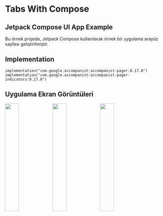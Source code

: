 # Tabs With Compose

<h2>Jetpack Compose UI App Example</h2>
<p>Bu örnek projede, Jetpack Compose kullanılarak örnek bir uygulama arayüz sayfası geliştirilmiştir.</p>

<h2>Implementation</h2>
<pre><code>implementation("com.google.accompanist:accompanist-pager:0.17.0")
implementation("com.google.accompanist:accompanist-pager-indicators:0.17.0")
</code></pre>

<h2>Uygulama Ekran Görüntüleri</h2>
<p float="left">
  <img src=https://github.com/orhanucr/Tabs-With-Compose/assets/100219838/223630d9-34f9-41de-8cc2-3fac1b088f7d width="30%" />
  <img src=https://github.com/orhanucr/Tabs-With-Compose/assets/100219838/1c89f2bc-1c64-4b16-a7ce-9857908f4b1e width="30%" />
  <img src=https://github.com/orhanucr/Tabs-With-Compose/assets/100219838/c140ced0-6b1a-4b10-abe9-0d93c233a917 width="30%" />
</p>

